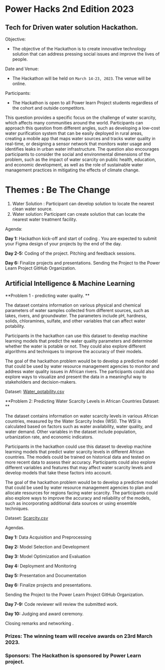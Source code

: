 # Power Hacks 2nd Edition 2023

## Tech for Driven water solution Hackathon.

Objective: 
- The objective of the Hackathon is to create innovative  technology solution that can address pressing social issues and improve the lives of people.

Date and Venue: 
- The Hackathon will be held on `March 14-23, 2023`. The venue will be online.

Participants: 
- The Hackathon is open to all Power learn Project students regardless of the cohort and outside competitors.

This question provides a specific focus on the challenge of water scarcity, which affects many communities around the world. Participants can approach this question from different angles, such as developing a low-cost water purification system that can be easily deployed in rural areas, creating a mobile app that maps water sources and tracks water quality in real-time, or designing a sensor network that monitors water usage and identifies leaks in urban water infrastructure. The question also encourages participants to consider the social and environmental dimensions of the problem, such as the impact of water scarcity on public health, education, and economic development, as well as the role of sustainable water management practices in mitigating the effects of climate change.

# Themes : Be The Change

1. Water Solution : Participant can develop solution to locate the nearest clean water source.
2. Water solution: Participant can create solution that can locate the nearest water treatment facility.

Agenda:

**Day 1:**
Hackathon kick-off and start of coding .
You are expected to submit your Figma design of your projects by the end of the day.

**Day 2-5:**
Coding of the project.
Pitching and feedback sessions.

**Day 6:**
Finalize projects and presentations.
Sending the Project to the Power Learn Project GitHub Organization.


## Artificial Intelligence & Machine Learning

**Problem 1 - predicting water quality. **

The dataset contains information on various physical and chemical parameters of water samples collected from different sources, such as lakes, rivers, and groundwater. The parameters include pH, hardness, solids, chloramines, sulfate, and other variables that can affect water potability. 

Participants in the hackathon can use this dataset to develop machine learning models that predict the water quality parameters and determine whether the water is potable or not. They could also explore different algorithms and techniques to improve the accuracy of their models.

The goal of the hackathon problem would be to develop a predictive model that could be used by water resource management agencies to monitor and address water quality issues in African rivers. The participants could also explore ways to visualize and present the data in a meaningful way to stakeholders and decision-makers.

Dataset: [Water_potability.csv](https://drive.google.com/file/d/1dxHiENwR6PFHXHdSojSOJDzaOp0koyy3/view?usp=sharing)

**Problem 2: Predicting Water Scarcity Levels in African Countries Dataset: **

The dataset contains information on water scarcity levels in various African countries, measured by the Water Scarcity Index (WSI). The WSI is calculated based on factors such as water availability, water quality, and water demand. Other variables in the dataset include population, urbanization rate, and economic indicators. 

Participants in the hackathon could use this dataset to develop machine learning models that predict water scarcity levels in different African countries. The models could be trained on historical data and tested on more recent data to assess their accuracy. Participants could also explore different variables and features that may affect water scarcity levels and develop models that take these factors into account.

The goal of the hackathon problem would be to develop a predictive model that could be used by water resource management agencies to plan and allocate resources for regions facing water scarcity. The participants could also explore ways to improve the accuracy and reliability of the models, such as incorporating additional data sources or using ensemble techniques.

Dataset: [Scarcity.csv](https://drive.google.com/file/d/1_bEWARwsHCn8HiodAw60jjjQxkTUKKLb/view?usp=sharing)

Agendas.

**Day 1:** Data Acquisition and Preprocessing

**Day 2:** Model Selection and Development

**Day 3:** Model Optimization and Evaluation

**Day 4:** Deployment and Monitoring

**Day 5:** Presentation and Documentation

**Day 6:**
Finalize projects and presentations.

Sending the Project to the Power Learn Project GitHub 
Organization.

**Day 7-9:**
Code reviewer will review the submitted work.

**Day 10:**
Judging and award ceremony.

Closing remarks and networking
.





### Prizes: The winning team will receive  awards on 23rd March 2023.

### Sponsors: The Hackathon is sponsored by Power Learn project.



